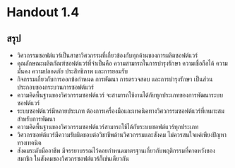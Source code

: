 # Handout 1.4
## สรุป
* วิศวกรรมซอฟต์แวร์เป็นสาขาวิศวกรรมที่เกี่ยวข้องกับทุกด้านของการผลิตซอฟต์แวร์
* คุณลักษณะผลิตภัณฑ์ซอฟต์แวร์ที่จำเป็นคือ ความสามารถในการบำรุงรักษา ความเชื่อถือได้ ความมั่นคง ความปลอดภัย ประสิทธิภาพ และการยอมรับ
* กิจกรรมเกี่ยวกับการออกข้อกำหนด การพัฒนา การตรวจสอบ และการบำรุงรักษา เป็นส่วนประกอบของกระบวนการซอฟต์แวร์
* ความคิดพื้นฐานของวิศวกรรมซอฟต์แวร์ จะสามารถใช้งานได้กับทุกประเภทของการพัฒนาระบบซอฟต์แวร์
* ระบบซอฟต์แวร์มีหลายประเภท ต้องการเครื่องมือและเทคนิคทางวิศวกรรมซอฟต์แวร์ที่เหมาะสมสำหรับการพัฒนา
* ความคิดพื้นฐานของวิศวกรรมซอฟต์แวร์สามารถใช้ได้กับระบบซอฟต์แวร์ทุกประเภท
* วิศวกรซอฟต์แวร์มีความรับผิดชอบต่อวิชาชีพด้านวิศวกรรมและสังคม ไม่ควรสนใจแค่เพียงปัญหาทางเทคนิค
* สังคมระดับมืออาชีพ มีจรรยาบรรณไว้คอยกำหนดมาตรฐานเกี่ยวกับพฤติกรรมที่คาดหวังของสมาชิก ในสังคมของวิศวกรซอฟต์แวร์ก็เช่นเดียวกัน
